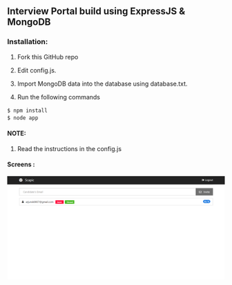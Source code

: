 ## Interview Portal build using ExpressJS & MongoDB

### Installation:

1. Fork this GitHub repo

2. Edit config.js.

3. Import MongoDB data into the database using database.txt.

4. Run the following commands
```sh
$ npm install
$ node app
```

#### NOTE:
1. Read the instructions in the config.js

#### Screens :
![Login ](/screens/admin_dashboard.png)

